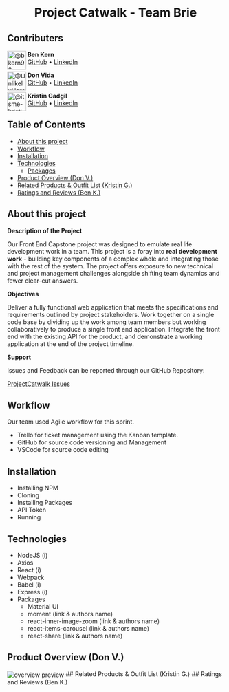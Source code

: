 <h1 align="center">Project Catwalk - Team Brie</h2>

## Contributers

<img align="left" class="avatar avatar-user" src="https://avatars.githubusercontent.com/u/69761087?s=88&amp;v=4" width="44" height="44" alt="@bkern98">

**Ben Kern**<br>
[GitHub](https://github.com/bkern98) • [LinkedIn](https://www.linkedin.com/in/benjamin-kern-4a7371184/)

<img align="left" class="avatar avatar-user" src="https://avatars.githubusercontent.com/u/23545273?s=88&amp;v=4" width="44" height="44" alt="@UnlikelyHero">

**Don Vida**<br>
[GitHub](https://github.com/UnlikelyHero) • [LinkedIn](https://www.linkedin.com/in/donald-vida/)

<img align="left" class="avatar avatar-user" src="https://avatars.githubusercontent.com/u/84642987?s=88&amp;v=4" width="44" height="44" alt="@itsme-kristin">

**Kristin Gadgil**<br>
[GitHub](https://github.com/itsme-kristin) • [LinkedIn](https://www.linkedin.com/in/kristingadgil/)

## Table of Contents
 - [About this project](#about)
 - [Workflow](#workflow)
 - [Installation](#install)
 - [Technologies](#technologies)
   - [Packages](#packages)
 - [Product Overview (Don V.)](#overview)
 - [Related Products & Outfit List (Kristin G.)](#products)
 - [Ratings and Reviews (Ben K.)](#reviews)



## About this project<a name="about"></a>

**Description of the Project**

Our Front End Capstone project was designed to emulate real life development work in a team. This project is a foray into **real development work** - building key components of a complex whole and integrating those with the rest of the system. The project offers exposure to new technical and project management challenges alongside shifting team dynamics and fewer clear-cut answers.


**Objectives**

Deliver a fully functional web application that meets the specifications and requirements outlined by project stakeholders. Work together on a single code base by dividing up the work among team members but working collaboratively to produce a single front end application. Integrate the front end with the existing API for the product, and demonstrate a working application at the end of the project timeline.

**Support**

Issues and Feedback can be reported through our GitHub Repository:

[ProjectCatwalk Issues](https://github.com/HR-TeamBrie-FEC/ProjectCatwalk/issues)

## Workflow <a name="workflow"></a>
Our team used Agile workflow for this sprint. 
- Trello for ticket management using the Kanban template.
- GitHub for source code versioning and Management
- VSCode for source code editing

## Installation <a name="install"></a>
- Installing NPM
- Cloning
- Installing Packages
- API Token
- Running

## Technologies <a name="technologies"></a>
- NodeJS (i)
- Axios
- React (i)
- Webpack
- Babel (i)
- Express (i)
- Packages <a name="packages"></a>
  - Material UI
  - moment (link & authors name)
  - react-inner-image-zoom (link & authors name)
  - react-items-carousel (link & authors name)
  - react-share (link & authors name)

## Product Overview (Don V.) <a name="overview"></a>
<img src="https://take.ms/kWDqm" alt="overview preview" align="center">
## Related Products & Outfit List (Kristin G.) <a name="products"></a>
## Ratings and Reviews (Ben K.) <a name="reviews"></a>

